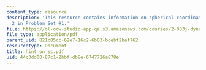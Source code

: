 ```yaml
---
content_type: resource
description: 'This resource contains information on spherical coordinates for Problem
  2 in Problem Set #1.'
file: https://ol-ocw-studio-app-qa.s3.amazonaws.com/courses/2-003j-dynamics-and-control-i-spring-2007/44c3dd0087c12bbfdb8e6747726a878e_hint_on_sc.pdf
file_type: application/pdf
parent_uid: 821c85cc-62e7-16c2-6b03-bdebf2bef762
resourcetype: Document
title: hint_on_sc.pdf
uid: 44c3dd00-87c1-2bbf-db8e-6747726a878e
---
```

